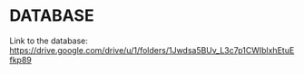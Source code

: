 # DATABASE
Link to the database: https://drive.google.com/drive/u/1/folders/1Jwdsa5BUv_L3c7p1CWIblxhEtuEfkp89
